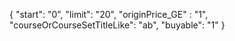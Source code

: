 {
    "start": "0",
    "limit": "20",
    "originPrice_GE" : "1",
    "courseOrCourseSetTitleLike": "ab",
    "buyable": "1"
}